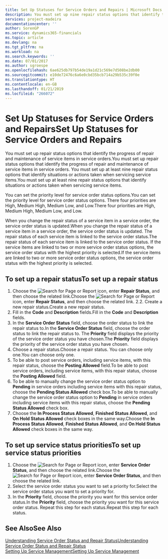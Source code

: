 ```yaml
---
title: Set Up Statuses for Service Orders and Repairs | Microsoft Docs
description: You must set up nine repair status options that identify the progress of repair and maintenance of service items in service orders.
services: project-madeira
documentationcenter: ''
author: SorenGP
ms.service: dynamics365-financials
ms.topic: article
ms.devlang: na
ms.tgt_pltfrm: na
ms.workload: na
ms.search.keywords: ''
ms.date: 07/01/2017
ms.author: sgroespe
ms.openlocfilehash: 6ae625db797b54de19a1d21c569e7d508be2db00
ms.sourcegitcommit: e10de72476c6a6e0cbd35bcb714a29b535c39f0e
ms.translationtype: HT
ms.contentlocale: en-GB
ms.lasthandoff: 01/21/2019
ms.locfileid: "266072"
---
```

# <a name="set-up-statuses-for-service-orders-and-repairs"></a><span data-ttu-id="4f846-103">Set Up Statuses for Service Orders and Repairs</span><span class="sxs-lookup"><span data-stu-id="4f846-103">Set Up Statuses for Service Orders and Repairs</span></span>
<span data-ttu-id="4f846-104">You must set up repair status options that identify the progress of repair and maintenance of service items in service orders.</span><span class="sxs-lookup"><span data-stu-id="4f846-104">You must set up repair status options that identify the progress of repair and maintenance of service items in service orders.</span></span> <span data-ttu-id="4f846-105">You must set up at least nine repair status options that identify situations or actions taken when servicing service items.</span><span class="sxs-lookup"><span data-stu-id="4f846-105">You must set up at least nine repair status options that identify situations or actions taken when servicing service items.</span></span>  

<span data-ttu-id="4f846-106">You can set the priority level for service order status options.</span><span class="sxs-lookup"><span data-stu-id="4f846-106">You can set the priority level for service order status options.</span></span> <span data-ttu-id="4f846-107">There four priorities are High, Medium High, Medium Low, and Low.</span><span class="sxs-lookup"><span data-stu-id="4f846-107">There four priorities are High, Medium High, Medium Low, and Low.</span></span>  
  
<span data-ttu-id="4f846-108">When you change the repair status of a service item in a service order, the service order status is updated.</span><span class="sxs-lookup"><span data-stu-id="4f846-108">When you change the repair status of a service item in a service order, the service order status is updated.</span></span> <span data-ttu-id="4f846-109">The repair status of each service item is linked to the service order status.</span><span class="sxs-lookup"><span data-stu-id="4f846-109">The repair status of each service item is linked to the service order status.</span></span> <span data-ttu-id="4f846-110">If the service items are linked to two or more service order status options, the service order status with the highest priority is selected.</span><span class="sxs-lookup"><span data-stu-id="4f846-110">If the service items are linked to two or more service order status options, the service order status with the highest priority is selected.</span></span>  

## <a name="to-set-up-a-repair-status"></a><span data-ttu-id="4f846-111">To set up a repair status</span><span class="sxs-lookup"><span data-stu-id="4f846-111">To set up a repair status</span></span>  
1. <span data-ttu-id="4f846-112">Choose the ![Search for Page or Report](media/ui-search/search_small.png "Search for Page or Report icon") icon, enter **Repair Status**, and then choose the related link.</span><span class="sxs-lookup"><span data-stu-id="4f846-112">Choose the ![Search for Page or Report](media/ui-search/search_small.png "Search for Page or Report icon") icon, enter **Repair Status**, and then choose the related link.</span></span> <span data-ttu-id="4f846-113">2.</span><span class="sxs-lookup"><span data-stu-id="4f846-113">2.</span></span> <span data-ttu-id="4f846-114">Create a new repair status.</span><span class="sxs-lookup"><span data-stu-id="4f846-114">Create a new repair status.</span></span>  
3. <span data-ttu-id="4f846-115">Fill in the **Code** and **Description** fields.</span><span class="sxs-lookup"><span data-stu-id="4f846-115">Fill in the **Code** and **Description** fields.</span></span>  
4. <span data-ttu-id="4f846-116">In the **Service Order Status** field, choose the order status to link the repair status to.</span><span class="sxs-lookup"><span data-stu-id="4f846-116">In the **Service Order Status** field, choose the order status to link the repair status to.</span></span> <span data-ttu-id="4f846-117">The **Priority** field displays the priority of the service order status you have chosen.</span><span class="sxs-lookup"><span data-stu-id="4f846-117">The **Priority** field displays the priority of the service order status you have chosen.</span></span>  
5. <span data-ttu-id="4f846-118">Choose a repair status.</span><span class="sxs-lookup"><span data-stu-id="4f846-118">Choose a repair status.</span></span> <span data-ttu-id="4f846-119">You can choose only one.</span><span class="sxs-lookup"><span data-stu-id="4f846-119">You can choose only one.</span></span>  
6. <span data-ttu-id="4f846-120">To be able to post service orders, including service items, with this repair status, choose the **Posting Allowed** field.</span><span class="sxs-lookup"><span data-stu-id="4f846-120">To be able to post service orders, including service items, with this repair status, choose the **Posting Allowed** field.</span></span>  
7. <span data-ttu-id="4f846-121">To be able to manually change the service order status option to **Pending** in service orders including service items with this repair status, choose the **Pending Status Allowed** check box.</span><span class="sxs-lookup"><span data-stu-id="4f846-121">To be able to manually change the service order status option to **Pending** in service orders including service items with this repair status, choose the **Pending Status Allowed** check box.</span></span>  
8. <span data-ttu-id="4f846-122">Choose the **In Process Status Allowed**, **Finished Status Allowed**, and **On Hold Status Allowed** check boxes in the same way.</span><span class="sxs-lookup"><span data-stu-id="4f846-122">Choose the **In Process Status Allowed**, **Finished Status Allowed**, and **On Hold Status Allowed** check boxes in the same way.</span></span>
  
## <a name="to-set-up-service-status-priorities"></a><span data-ttu-id="4f846-123">To set up service status priorities</span><span class="sxs-lookup"><span data-stu-id="4f846-123">To set up service status priorities</span></span>  
1. <span data-ttu-id="4f846-124">Choose the ![Search for Page or Report](media/ui-search/search_small.png "Search for Page or Report icon") icon, enter **Service Order Status**, and then choose the related link.</span><span class="sxs-lookup"><span data-stu-id="4f846-124">Choose the ![Search for Page or Report](media/ui-search/search_small.png "Search for Page or Report icon") icon, enter **Service Order Status**, and then choose the related link.</span></span>  
2. <span data-ttu-id="4f846-125">Select the service order status you want to set a priority for.</span><span class="sxs-lookup"><span data-stu-id="4f846-125">Select the service order status you want to set a priority for.</span></span>  
3. <span data-ttu-id="4f846-126">In the **Priority** field, choose the priority you want for this service order status.</span><span class="sxs-lookup"><span data-stu-id="4f846-126">In the **Priority** field, choose the priority you want for this service order status.</span></span> <span data-ttu-id="4f846-127">Repeat this step for each status.</span><span class="sxs-lookup"><span data-stu-id="4f846-127">Repeat this step for each status.</span></span>  
  
## <a name="see-also"></a><span data-ttu-id="4f846-128">See Also</span><span class="sxs-lookup"><span data-stu-id="4f846-128">See Also</span></span>  
[<span data-ttu-id="4f846-129">Understanding Service Order Status and Repair Status</span><span class="sxs-lookup"><span data-stu-id="4f846-129">Understanding Service Order Status and Repair Status</span></span>]()  
[<span data-ttu-id="4f846-130">Setting Up Service Management</span><span class="sxs-lookup"><span data-stu-id="4f846-130">Setting Up Service Management</span></span>](service-setup-service.md)  
